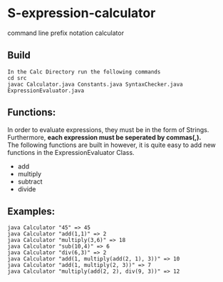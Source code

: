 # S-expression-calculator
command line prefix notation calculator 

## Build
```
In the Calc Directory run the following commands 
cd src 
javac Calculator.java Constants.java SyntaxChecker.java ExpressionEvaluator.java
```
## Functions: 
In order to evaluate expressions, they must be in the form of Strings. Furthermore, **each expression must be seperated by commas(,).**  
The following functions are built in however, it is quite easy to add new functions in the ExpressionEvaluator Class. 
- add
- multiply
- subtract
- divide

## Examples: 
``` 
java Calculator "45" => 45 
java Calculator "add(1,1)" => 2
java Calculator "multiply(3,6)" => 18
java Calculator "sub(10,4)" => 6
java Calculator "div(6,3)" => 2
java Calculator "add(1, multiply(add(2, 1), 3))" => 10
java Calculator "add(1, multiply(2, 3))" => 7
java Calculator "multiply(add(2, 2), div(9, 3))" => 12
```
